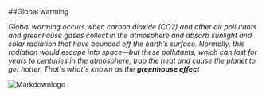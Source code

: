 ##Global warming

*Global warming occurs when carbon dioxide (CO2) and other air pollutants and greenhouse gases collect in the atmosphere and absorb sunlight and solar radiation that have bounced off the earth’s surface. Normally, this radiation would escape into space—but these pollutants, which can last for years to centuries in the atmosphere, trap the heat and cause the planet to get hotter. That's what's known as the **greenhouse effect***


![Markdownlogo](https://climate.nasa.gov/system/content_pages/main_images/1321_cc-vs-gw-vs-wx-768px.jpg)

